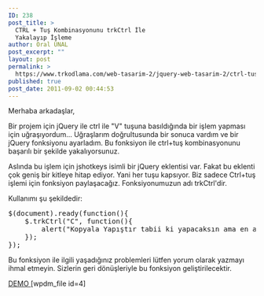 ```yaml
---
ID: 238
post_title: >
  CTRL + Tuş Kombinasyonunu trkCtrl İle
  Yakalayıp İşleme
author: Oral ÜNAL
post_excerpt: ""
layout: post
permalink: >
  https://www.trkodlama.com/web-tasarim-2/jquery-web-tasarim-2/ctrl-tus-kombinasyonunu-trkctrl-ile-yakalayip-isleme-238.html
published: true
post_date: 2011-09-02 00:44:53
---
```

Merhaba arkadaşlar,

Bir projem için jQuery ile ctrl ile "V" tuşuna basıldığında bir işlem yapması için uğraşıyordum... Uğraşlarım doğrultusunda bir sonuca vardım ve bir jQuery fonksiyonu ayarladım. Bu fonksiyon ile ctrl+tuş kombinasyonunu başarılı bir şekilde yakalıyorsunuz.

Aslında bu işlem için jshotkeys isimli bir jQuery eklentisi var. Fakat bu eklenti çok geniş bir kitleye hitap ediyor. Yani her tuşu kapsıyor. Biz sadece Ctrl+tuş işlemi için fonksiyon paylaşacağız. Fonksiyonumuzun adı trkCtrl'dir.

Kullanımı şu şekildedir:
<pre class="prettyprint lang-javascript" data-start-line="1" data-visibility="visible" data-highlight="" data-caption="">$(document).ready(function(){
    $.trkCtrl("C", function(){
        alert("Kopyala Yapıştır tabii ki yapacaksın ama en azından kaynak belirt!");
    });
});</pre>
Bu fonksiyon ile ilgili yaşadığınız problemleri lütfen yorum olarak yazmayı ihmal etmeyin. Sizlerin geri dönüşleriyle bu fonksiyon geliştirilecektir.
<p style="text-align: left;"><a href="http://www.trkodlama.com/demo/trk_ctrl/index.htm" target="_blank">DEMO
</a>[wpdm_file id=4]</p>
